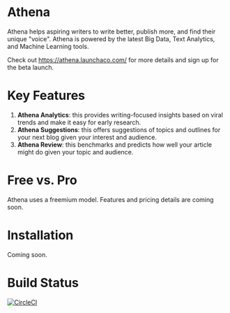 # Athena
Athena helps aspiring writers to write better, publish more, and find their unique "voice". Athena is powered by the latest Big Data, Text Analytics, and Machine Learning tools.

Check out https://athena.launchaco.com/ for more details and sign up for the beta launch.

# Key Features
1. **Athena Analytics**: this provides writing-focused insights based on viral trends and make it easy for early research.
2. **Athena Suggestions**: this offers suggestions of topics and outlines for your next blog given your interest and audience. 
3. **Athena Review**: this benchmarks and predicts how well your article might do given your topic and audience.

# Free vs. Pro
Athena uses a freemium model. Features and pricing details are coming soon.

# Installation
Coming soon.

# Build Status
[![CircleCI](https://circleci.com/gh/ianxxiao/use-athena/tree/master.svg?style=svg)](https://circleci.com/gh/ianxxiao/use-athena/tree/master)
